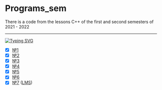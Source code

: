 # Programs_sem
There is a code from the lessons C++ of the first and second semesters of 2021 - 2022

---

[![Typing SVG](https://readme-typing-svg.herokuapp.com?color=7D43F7&background=FF54C800&lines=Homeworks)](https://git.io/typing-svg)



- [X] [№1](https://github.com/SerikovAleksey/Programs_sem/tree/main/Lessons_2_semester/1_sem_encapsulation)
- [X] [№2](https://github.com/SerikovAleksey/Programs_sem/tree/main/Lessons_2_semester/3_sem_inheritance)
- [X] [№3](https://github.com/SerikovAleksey/Programs_sem/tree/main/Lessons_2_semester/4_sem_polymorphism)
- [X] [№4](https://github.com/SerikovAleksey/Programs_sem/tree/main/Lessons_2_semester/5_sem_algorithms)
- [X] [№5](https://github.com/SerikovAleksey/Programs_sem/tree/main/Lessons_2_semester/6_sem_random_exeptions)
- [X] [№6](https://github.com/SerikovAleksey/Programs_sem/tree/main/Lessons_2_semester/7_sem_parallel)
- [X] [№7](https://github.com/SerikovAleksey/Programs_sem/tree/main/Lessons_2_semester/9_sem_practice) ([LMS](https://github.com/SerikovAleksey/Programs_sem/tree/main/Lessons_2_semester/LMS_STL_2))
